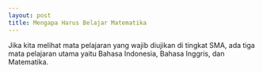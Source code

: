 ```yaml
---
layout: post
title: Mengapa Harus Belajar Matematika
---
```


Jika kita melihat mata pelajaran yang wajib diujikan di tingkat SMA, ada tiga mata pelajaran utama
yaitu Bahasa Indonesia, Bahasa Inggris, dan Matematika.
